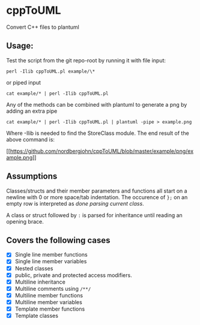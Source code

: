 # cppToUML
Convert C++ files to plantuml

## Usage:
Test the script from the git repo-root by running it with file input:

```
perl -Ilib cppToUML.pl example/\*
```

or piped input

```
cat example/* | perl -Ilib cppToUML.pl
```

Any of the methods can be combined with plantuml to generate a png by adding an extra pipe

```
cat example/* | perl -Ilib cppToUML.pl | plantuml -pipe > example.png 
```

Where -Ilib is needed to find the StoreClass module. The end result of the above command is:

[[https://github.com/nordbergjohn/cppToUML/blob/master/example/png/example.png]]


## Assumptions
Classes/structs and their member parameters and functions all start on a newline with 0 or more space/tab indentation.
The occurence of `};` on an empty row is interpreted as *done parsing current class*.

A class or struct followed by `:` is parsed for inheritance until reading an opening brace.

## Covers the following cases

- [x] Single line member functions
- [x] Single line member variables
- [x] Nested classes
- [x] public, private and protected access modifiers.
- [x] Multiline inheritance
- [x] Multiline comments using `/**/`
- [x] Multiline member functions
- [x] Multiline member variables
- [x] Template member functions
- [x] Template classes

